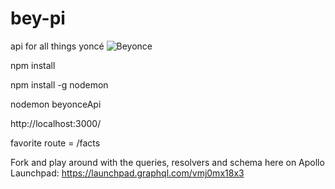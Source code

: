 # bey-pi
api for all things yoncé
![Beyonce](http://kb4images.com/images/imagenes-de-beyonce/38113163-imagenes-de-beyonce.jpg)


npm install

npm install -g nodemon

nodemon beyonceApi

http://localhost:3000/

favorite route = /facts




Fork and play around with the queries, resolvers and schema here on Apollo Launchpad:  https://launchpad.graphql.com/vmj0mx18x3

